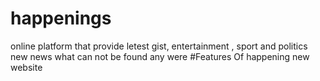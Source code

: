 # happenings
online platform that provide letest gist, entertainment , sport and politics new news what can not be found any were 
#Features Of happening new website 
